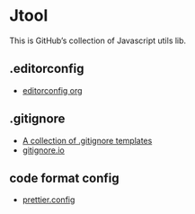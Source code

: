 # Jtool

This is GitHub’s collection of Javascript utils lib.

## .editorconfig

- [editorconfig org](https://editorconfig.org/)

## .gitignore

- [A collection of .gitignore templates](https://github.com/github/gitignore)
- [gitignore.io](https://github.com/toptal/gitignore.io)

## code format config

- [prettier.config](./prettier.config.js)
